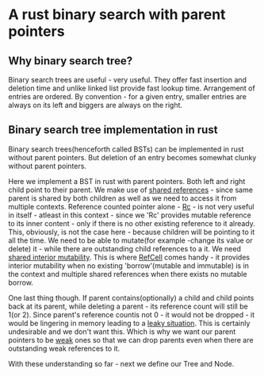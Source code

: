 # A rust binary search with parent pointers

## Why binary search tree?

Binary search trees are useful - very useful. They offer fast insertion and deletion time and
unlike linked list provide fast lookup time. Arrangement of entries are ordered. By convention -
for a given entry, smaller entries are always on its left and biggers are always on the right.

## Binary search tree implementation in rust

Binary search trees(henceforth called BSTs) can be implemented in rust without parent pointers.
But deletion of an entry becomes somewhat clunky without parent pointers.

Here we implement a BST in rust with parent pointers. Both left and right child point to their 
parent. We make use of [shared references](https://doc.rust-lang.org/std/rc/struct.Rc.html) -
since same parent is shared by both children as well as we need to access it from multiple contexts.
Reference counted pointer alone - [Rc](https://doc.rust-lang.org/std/rc/struct.Rc.html) - is not very
useful in itself - atleast in this context - since we 'Rc' provides mutable reference to its inner
content - only if there is no other existing reference to it already. This, obviously, is not 
the case here - because children will be pointing to it all the time. We need to be able to
mutate(for example -change its value or delete) it - while there are outstanding child references
to a it. We need [shared interior mutability](https://doc.rust-lang.org/book/ch15-05-interior-mutability.html). This is where [RefCell](https://doc.rust-lang.org/std/cell/struct.RefCell.html) comes handy - it provides interior mutability when no existing 'borrow'(mutable and immutable) is in the
context and multiple shared references when there exists no mutable borrow.

One last thing though. If parent contains(optionally) a child and child points back at its parent,
 while deleting a parent - its reference count will still be 1(or 2). Since parent's reference countis not 0 - it would not be dropped - it would be lingering in memory leading to a [leaky situation](https://doc.rust-lang.org/book/ch15-06-reference-cycles.html). This is certainly undesirable and we
don't want this. Which is why we want our parent pointers to be [weak](https://doc.rust-lang.org/std/rc/struct.Weak.html) ones so that we can drop parents even when there are outstanding weak references to it.

With these understanding so far - next we define our Tree and Node. 


